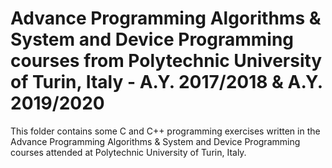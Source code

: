 # Advance Programming Algorithms & System and Device Programming courses from Polytechnic University of Turin, Italy - A.Y. 2017/2018 & A.Y. 2019/2020

This folder contains some C and C++ programming exercises written in the Advance Programming Algorithms & System and Device Programming courses attended at Polytechnic University of Turin, Italy.
